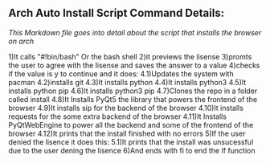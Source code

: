 ## Arch Auto Install Script Command Details:

*This Markdown file goes into detail about the script that installs the browser on arch*

1)It calls "#!bin/bash" Or the bash shell
2)it previews the lisense
3)promts the user to agree with the lisense and saves the answer to a value
4)checks if the value is y to continue and it does:
   4.1)Updates the system with pacman
   4.2)installs git
   4.3)It installs python
   4.4)It installs python3
   4.5)It installs python pip
   4.6)It installs python3 pip
   4.7)Clones the repo in a folder called install
   4.8)It Installs PyQt5 the library that powers the frontend of the browser
   4.9)It installs sip for the backend of the browser
   4.10)It installs requests for the some extra backend of the browser
   4.11)It Installs PyQtWebEngine to power all the backend and some of the frontend of the browser
   4.12)It prints that the install finished with no errors
5)If the user denied the lisence it does this:
   5.1)It prints that the install was unsucessful due to the user dening the lisence
6)And ends with fi to end the If function
